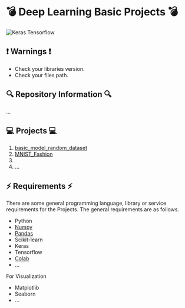 # 💣 Deep Learning Basic Projects 💣

![Keras Tensorflow](https://miro.medium.com/max/700/0*BrC7o-KTt54z948C.jpg)

## ❗ Warnings ❗
* Check your libraries version.
* Check your files path.

## 🔍 Repository Information 🔍
...

## 💻 Projects 💻
1. [basic_model_random_dataset](https://github.com/alicenkbaytop/DL-Tensorflow-Keras/tree/main/basic_model_random_dataset)
2. [MNIST_Fashion](https://github.com/alicenkbaytop/DL-Tensorflow-Keras/tree/main/mnist_fashion(National%20Institute%20of%20Standards%20and%20Technology))
3. 
4. ...

## ⚡ Requirements ⚡

There are some general programming language, library or service requirements for the Projects. The general requirements are as follows.
 * Python
 *	[Numpy](https://medium.com/@baytop.alicenk/numpy-%C3%B6%C4%9Frenmek-0-d7b35876adfe)
 * [Pandas](https://medium.com/@baytop.alicenk/pandas-%C3%B6%C4%9Frenmek-0-64ad05faf8e8)
 *	Scikit-learn
 * Keras
 * Tensorflow
 * [Colab](https://medium.com/developer-student-clubs-altinbas/colab-guide-for-beginners-394f66b59d20)
 * ...
 
For Visualization
 *	Matplotlib
 *	Seaborn
 * ...
